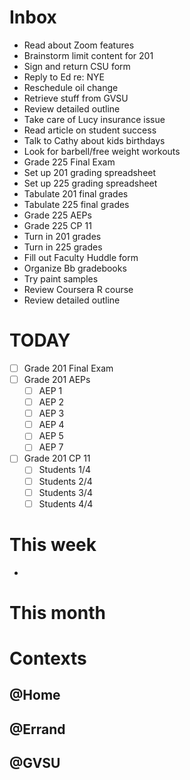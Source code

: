# Inbox

- Read about Zoom features
- Brainstorm limit content for 201
- Sign and return CSU form 
- Reply to Ed re: NYE 
- Reschedule oil change
- Retrieve stuff from GVSU
- Review detailed outline
- Take care of Lucy insurance issue
- Read article on student success
- Talk to Cathy about kids birthdays
- Look for barbell/free weight workouts
- Grade 225 Final Exam
- Set up 201 grading spreadsheet
- Set up 225 grading spreadsheet
- Tabulate 201 final grades
- Tabulate 225 final grades
- Grade 225 AEPs
- Grade 225 CP 11 
- Turn in 201 grades
- Turn in 225 grades
- Fill out Faculty Huddle form
- Organize Bb gradebooks
- Try paint samples
- Review Coursera R course 
- Review detailed outline



# TODAY 

- [ ] Grade 201 Final Exam 
- [ ] Grade 201 AEPs
    - [ ] AEP 1 
    - [ ] AEP 2
    - [ ] AEP 3
    - [ ] AEP 4 
    - [ ] AEP 5 
    - [ ] AEP 7
- [ ] Grade 201 CP 11 
    - [ ] Students 1/4
    - [ ] Students 2/4
    - [ ] Students 3/4
    - [ ] Students 4/4

# This week 

- 


# This month 


# Contexts 

## @Home 

## @Errand

## @GVSU

## 